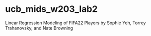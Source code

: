# ucb_mids_w203_lab2
Linear Regression Modeling of FIFA22 Players by Sophie Yeh, Torrey Trahanovsky, and Nate Browning
